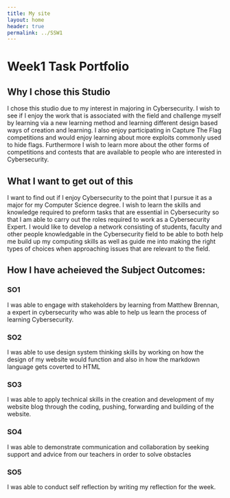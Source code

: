 ```yaml
---
title: My site
layout: home
header: true
permalink: ../SSW1
---
```


# Week1 Task Portfolio

## Why I chose this Studio
I chose this studio due to my interest in majoring in Cybersecurity. I wish to see if I enjoy the work that is associated with the field and challenge myself by learning via a new learning method and learning different design based ways of creation and learning. I also enjoy participating in Capture The Flag competitions and would enjoy learning about more exploits commonly used to hide flags. Furthermore I wish to learn more about the other forms of competitions and contests that are available to people who are interested in Cybersecurity.

## What I want to get out of this
I want to find out if I enjoy Cybersecurity to the point that I pursue it as a major for my Computer Science degree. I wish to learn the skills and knowledge required to preform tasks that are essential in Cybersecurity so that I am able to carry out the roles required to work as a Cybersecurity Expert. I would like to develop a network consisting of  students, faculty and other people knowledgable in the Cybersecurity field to be able to both help me build up my computing skills as well as guide me into making the right types of choices when approaching issues that are relevant to the field. 

## How I have acheieved the Subject Outcomes:
### SO1
I was able to engage with stakeholders by learning from Matthew Brennan, a expert in cybersecurity who was able to help us learn the process of learning Cybersecurity.
### SO2
I was able to use design system thinking skills by working on how the design of my website would function and also in how the markdown language gets coverted to HTML
### SO3
I was able to apply technical skills in the creation and development of my website blog through the coding, pushing, forwarding and building of the website.	
### SO4
I was able to demonstrate communication and collaboration by seeking support and advice from our teachers in order to solve obstacles
### SO5
I was able to conduct self reflection by writing my reflection for the week.
